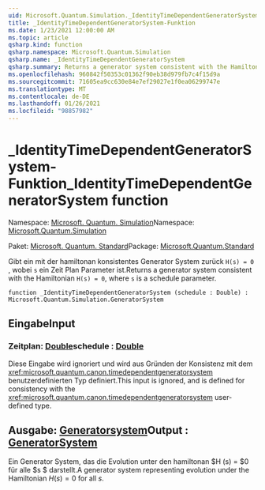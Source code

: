 ```yaml
---
uid: Microsoft.Quantum.Simulation._IdentityTimeDependentGeneratorSystem
title: _IdentityTimeDependentGeneratorSystem-Funktion
ms.date: 1/23/2021 12:00:00 AM
ms.topic: article
qsharp.kind: function
qsharp.namespace: Microsoft.Quantum.Simulation
qsharp.name: _IdentityTimeDependentGeneratorSystem
qsharp.summary: Returns a generator system consistent with the Hamiltonian `H(s) = 0`, where `s` is a schedule parameter.
ms.openlocfilehash: 960842f50353c01362f90eb38d979fb7c4f15d9a
ms.sourcegitcommit: 71605ea9cc630e84e7ef29027e1f0ea06299747e
ms.translationtype: MT
ms.contentlocale: de-DE
ms.lasthandoff: 01/26/2021
ms.locfileid: "98857982"
---
```

# <a name="_identitytimedependentgeneratorsystem-function"></a><span data-ttu-id="7cbf9-102">_IdentityTimeDependentGeneratorSystem-Funktion</span><span class="sxs-lookup"><span data-stu-id="7cbf9-102">_IdentityTimeDependentGeneratorSystem function</span></span>

<span data-ttu-id="7cbf9-103">Namespace: [Microsoft. Quantum. Simulation](xref:Microsoft.Quantum.Simulation)</span><span class="sxs-lookup"><span data-stu-id="7cbf9-103">Namespace: [Microsoft.Quantum.Simulation](xref:Microsoft.Quantum.Simulation)</span></span>

<span data-ttu-id="7cbf9-104">Paket: [Microsoft. Quantum. Standard](https://nuget.org/packages/Microsoft.Quantum.Standard)</span><span class="sxs-lookup"><span data-stu-id="7cbf9-104">Package: [Microsoft.Quantum.Standard](https://nuget.org/packages/Microsoft.Quantum.Standard)</span></span>


<span data-ttu-id="7cbf9-105">Gibt ein mit der hamiltonan konsistentes Generator System zurück `H(s) = 0` , wobei `s` ein Zeit Plan Parameter ist.</span><span class="sxs-lookup"><span data-stu-id="7cbf9-105">Returns a generator system consistent with the Hamiltonian `H(s) = 0`, where `s` is a schedule parameter.</span></span>

```qsharp
function _IdentityTimeDependentGeneratorSystem (schedule : Double) : Microsoft.Quantum.Simulation.GeneratorSystem
```


## <a name="input"></a><span data-ttu-id="7cbf9-106">Eingabe</span><span class="sxs-lookup"><span data-stu-id="7cbf9-106">Input</span></span>

### <a name="schedule--double"></a><span data-ttu-id="7cbf9-107">Zeitplan: [Double](xref:microsoft.quantum.lang-ref.double)</span><span class="sxs-lookup"><span data-stu-id="7cbf9-107">schedule : [Double](xref:microsoft.quantum.lang-ref.double)</span></span>

<span data-ttu-id="7cbf9-108">Diese Eingabe wird ignoriert und wird aus Gründen der Konsistenz mit dem <xref:microsoft.quantum.canon.timedependentgeneratorsystem> benutzerdefinierten Typ definiert.</span><span class="sxs-lookup"><span data-stu-id="7cbf9-108">This input is ignored, and is defined for consistency with the <xref:microsoft.quantum.canon.timedependentgeneratorsystem> user-defined type.</span></span>



## <a name="output--generatorsystem"></a><span data-ttu-id="7cbf9-109">Ausgabe: [Generatorsystem](xref:Microsoft.Quantum.Simulation.GeneratorSystem)</span><span class="sxs-lookup"><span data-stu-id="7cbf9-109">Output : [GeneratorSystem](xref:Microsoft.Quantum.Simulation.GeneratorSystem)</span></span>

<span data-ttu-id="7cbf9-110">Ein Generator System, das die Evolution unter den hamiltonan $H (s) = $0 für alle $s $ darstellt.</span><span class="sxs-lookup"><span data-stu-id="7cbf9-110">A generator system representing evolution under the Hamiltonian $H(s) = 0$ for all $s$.</span></span>